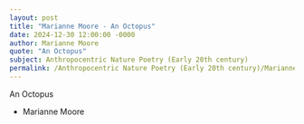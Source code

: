 ```yaml
---
layout: post
title: "Marianne Moore - An Octopus"
date: 2024-12-30 12:00:00 -0000
author: Marianne Moore
quote: "An Octopus"
subject: Anthropocentric Nature Poetry (Early 20th century)
permalink: /Anthropocentric Nature Poetry (Early 20th century)/Marianne Moore/Marianne Moore - An Octopus
---
```


An Octopus

- Marianne Moore
